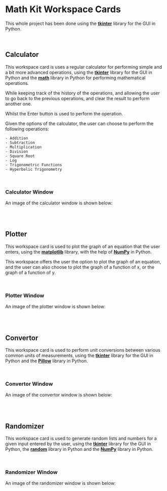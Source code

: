 # **Math Kit Workspace Cards**


This whole project has been done using the [**tkinter**](https://docs.python.org/3/library/tkinter.html) library for the GUI in Python.

<br>


## **Calculator**

This workspace card is uses a regular calculator for performing simple and a bit more advanced operations, using the [**tkinter**](https://docs.python.org/3/library/tkinter.html) library for the GUI in Python and the [**math**](https://docs.python.org/3/library/math.html) library in Python for performing mathematical operations.

While keeping track of the history of the operations, and allowing the user to go back to the previous operations, and clear the result to perform another one.

Whilst the Enter button is used to perform the operation.

Given the options of the calculator, the user can choose to perform the following operations:

    - Addition
    - Subtraction
    - Multiplication
    - Division
    - Square Root
    - Log
    - Trigonometric Functions
    - Hyperbolic Trigonometry

<br>

### **Calculator Window**

An image of the calculator window is shown below:


<br>

<br>


## **Plotter**

This workspace card is used to plot the graph of an equation that the user enters, using the [**matplotlib**](https://matplotlib.org/) library, with the help of [**NumPy**](https://www.dataquest.io/blog/numpy-tutorial-python/) in Python.

This workspace offers the user the option to plot the graph of an equation, and the user can also choose to plot the graph of a function of x, or the graph of a function of y.



<br>


### **Plotter Window**

An image of the plotter window is shown below:



<br>

<br>

## **Convertor**

This workspace card is used to perform unit conversions between various common units of measurements, using the [**tkinter**](https://docs.python.org/3/library/tkinter.html) library for the GUI in Python and the [**Pillow**](https://github.com/python-pillow/Pillow) library in Python.

<br>


### **Convertor Window**

An image of the convertor window is shown below:


<br>

<br>


## **Randomizer**

This workspace card is used to generate random lists and numbers for a given input entered by the user, using the [**tkinter**](https://docs.python.org/3/library/tkinter.html) library for the GUI in Python, the [**random**](https://docs.python.org/3/library/random.html) library in Python and the [**NumPy**](https://www.dataquest.io/blog/numpy-tutorial-python/) library in Python.

<br>

### **Randomizer Window**

An image of the randomizer window is shown below:










